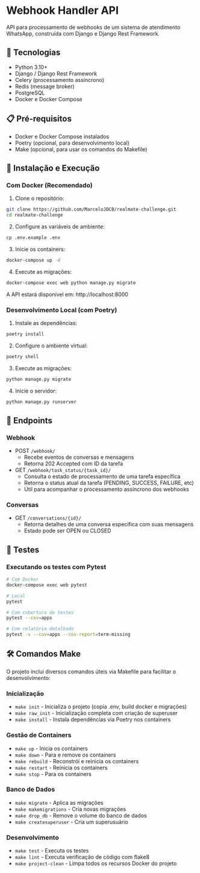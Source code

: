 # Webhook Handler API

API para processamento de webhooks de um sistema de atendimento WhatsApp, construída com Django e Django Rest Framework.

## 🚀 Tecnologias

- Python 3.10+
- Django / Django Rest Framework
- Celery (processamento assíncrono)
- Redis (message broker)
- PostgreSQL
- Docker e Docker Compose

## 📋 Pré-requisitos

- Docker e Docker Compose instalados
- Poetry (opcional, para desenvolvimento local)
- Make (opcional, para usar os comandos do Makefile)

## 🔧 Instalação e Execução

### Com Docker (Recomendado)

1. Clone o repositório:
```bash
git clone https://github.com/MarceloJDCB/realmate-challenge.git
cd realmate-challenge
```

2. Configure as variáveis de ambiente:
```bash
cp .env.example .env
```

3. Inicie os containers:
```bash
docker-compose up -d
```

4. Execute as migrações:
```bash
docker-compose exec web python manage.py migrate
```

A API estará disponível em: http://localhost:8000

### Desenvolvimento Local (com Poetry)

1. Instale as dependências:
```bash
poetry install
```

2. Configure o ambiente virtual:
```bash
poetry shell
```

3. Execute as migrações:
```bash
python manage.py migrate
```

4. Inicie o servidor:
```bash
python manage.py runserver
```

## 📡 Endpoints

### Webhook
- POST `/webhook/`
  - Recebe eventos de conversas e mensagens
  - Retorna 202 Accepted com ID da tarefa
- GET `/webhook/task_status/{task_id}/`
  - Consulta o estado de processamento de uma tarefa específica
  - Retorna o status atual da tarefa (PENDING, SUCCESS, FAILURE, etc)
  - Útil para acompanhar o processamento assíncrono dos webhooks

### Conversas
- GET `/conversations/{id}/`
  - Retorna detalhes de uma conversa específica com suas mensagens
  - Estado pode ser OPEN ou CLOSED

## 🧪 Testes

### Executando os testes com Pytest
```bash
# Com Docker
docker-compose exec web pytest

# Local
pytest

# Com cobertura de testes
pytest --cov=apps

# Com relatório detalhado
pytest -v --cov=apps --cov-report=term-missing
```

## 🛠 Comandos Make

O projeto inclui diversos comandos úteis via Makefile para facilitar o desenvolvimento:

### Inicialização
- `make init` - Inicializa o projeto (copia .env, build docker e migrações)
- `make raw_init` - Inicialização completa com criação de superuser
- `make install` - Instala dependências via Poetry nos containers

### Gestão de Containers
- `make up` - Inicia os containers
- `make down` - Para e remove os containers
- `make rebuild` - Reconstrói e reinicia os containers
- `make restart` - Reinicia os containers
- `make stop` - Para os containers

### Banco de Dados
- `make migrate` - Aplica as migrações
- `make makemigrations` - Cria novas migrações
- `make drop_db` - Remove o volume do banco de dados
- `make createsuperuser` - Cria um superusuário

### Desenvolvimento
- `make test` - Executa os testes
- `make lint` - Executa verificação de código com flake8
- `make project-clean` - Limpa todos os recursos Docker do projeto
